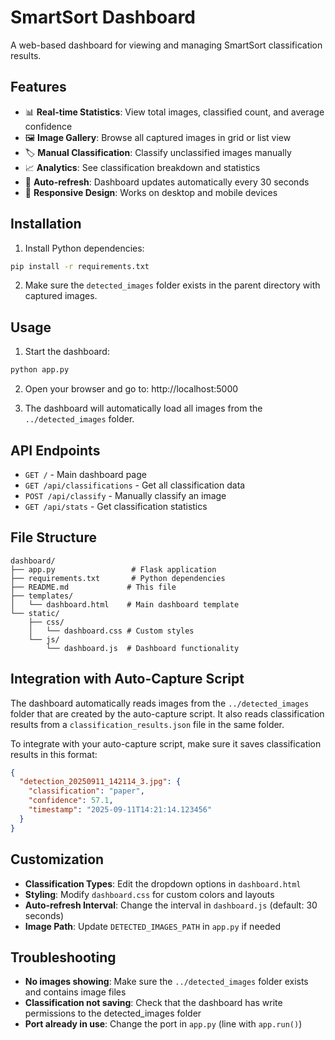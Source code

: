 # SmartSort Dashboard

A web-based dashboard for viewing and managing SmartSort classification results.

## Features

- 📊 **Real-time Statistics**: View total images, classified count, and average confidence
- 🖼️ **Image Gallery**: Browse all captured images in grid or list view
- 🏷️ **Manual Classification**: Classify unclassified images manually
- 📈 **Analytics**: See classification breakdown and statistics
- 🔄 **Auto-refresh**: Dashboard updates automatically every 30 seconds
- 📱 **Responsive Design**: Works on desktop and mobile devices

## Installation

1. Install Python dependencies:

```bash
pip install -r requirements.txt
```

2. Make sure the `detected_images` folder exists in the parent directory with captured images.

## Usage

1. Start the dashboard:

```bash
python app.py
```

2. Open your browser and go to: http://localhost:5000

3. The dashboard will automatically load all images from the `../detected_images` folder.

## API Endpoints

- `GET /` - Main dashboard page
- `GET /api/classifications` - Get all classification data
- `POST /api/classify` - Manually classify an image
- `GET /api/stats` - Get classification statistics

## File Structure

```
dashboard/
├── app.py                 # Flask application
├── requirements.txt       # Python dependencies
├── README.md             # This file
├── templates/
│   └── dashboard.html    # Main dashboard template
└── static/
    ├── css/
    │   └── dashboard.css # Custom styles
    └── js/
        └── dashboard.js  # Dashboard functionality
```

## Integration with Auto-Capture Script

The dashboard automatically reads images from the `../detected_images` folder that are created by the auto-capture script. It also reads classification results from a `classification_results.json` file in the same folder.

To integrate with your auto-capture script, make sure it saves classification results in this format:

```json
{
  "detection_20250911_142114_3.jpg": {
    "classification": "paper",
    "confidence": 57.1,
    "timestamp": "2025-09-11T14:21:14.123456"
  }
}
```

## Customization

- **Classification Types**: Edit the dropdown options in `dashboard.html`
- **Styling**: Modify `dashboard.css` for custom colors and layouts
- **Auto-refresh Interval**: Change the interval in `dashboard.js` (default: 30 seconds)
- **Image Path**: Update `DETECTED_IMAGES_PATH` in `app.py` if needed

## Troubleshooting

- **No images showing**: Make sure the `../detected_images` folder exists and contains image files
- **Classification not saving**: Check that the dashboard has write permissions to the detected_images folder
- **Port already in use**: Change the port in `app.py` (line with `app.run()`)
